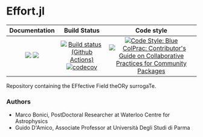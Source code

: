 # Effort.jl

| **Documentation** | **Build Status** | **Code style** |
|:--------:|:----------------:|:----------------:|
| [![](https://img.shields.io/badge/docs-dev-blue.svg)](https://cosmologicalemulators.github.io/Effort.jl/dev) [![](https://img.shields.io/badge/docs-stable-blue.svg)](https://cosmologicalemulators.github.io/Effort.jl/stable) | [![Build status (Github Actions)](https://github.com/CosmologicalEmulators/Effort.jl/workflows/CI/badge.svg)](https://github.com/CosmologicalEmulators/Effort.jl/actions) [![codecov](https://codecov.io/gh/CosmologicalEmulators/Effort.jl/branch/abstractcosmoemu/graph/badge.svg?token=0PYHCWVL67)](https://codecov.io/gh/CosmologicalEmulators/Effort.jl) | [![Code Style: Blue](https://img.shields.io/badge/code%20style-blue-4495d1.svg)](https://github.com/invenia/BlueStyle) [![ColPrac: Contributor's Guide on Collaborative Practices for Community Packages](https://img.shields.io/badge/ColPrac-Contributor's%20Guide-blueviolet)](https://github.com/SciML/ColPrac) |

Repository containing the EFfective Field theORy surrogaTe.

### Authors

- Marco Bonici, PostDoctoral Researcher at Waterloo Centre for Astrophysics
- Guido D'Amico, Associate Professor at Università Degli Studi di Parma
